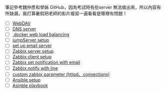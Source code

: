 筆記參考魏仲彥和學姊 GitHub，因為考試時有些server 無法做出來，所以內容有所缺漏，我打算暑假把老師的影片複習一遍看看是哪裡有問題！
- [ ] [WebDAV](https://github.com/stereomp3/note/blob/main/linux/111semester02/03.md#WebDAV)
- [ ] [DNS server](https://github.com/stereomp3/note/blob/main/linux/111semester02/05.md#DNS_server)
- [ ] [ docker web load balancing](https://github.com/stereomp3/note/blob/main/linux/111semester02/07.md#docker)
- [ ] [jumpServer setup](https://github.com/stereomp3/note/blob/main/linux/111semester02/08.md#jumpServer)
- [ ] [set up email server](https://github.com/stereomp3/note/blob/main/linux/111semester02/10.md#架設伺服器端)
- [ ] [Zabbix server setup](https://github.com/stereomp3/note/blob/main/linux/111semester02/10.md#Zabbix)
- [ ] [Zabbix client setup](https://github.com/stereomp3/note/blob/main/linux/111semester02/10.md#架設客戶端)
- [ ] [Zabbix set notification with email](https://github.com/stereomp3/note/blob/main/linux/111semester02/11.md#zabbix)
- [ ] [Zabbix notify with line](https://github.com/stereomp3/note/blob/main/linux/111semester02/12.md#Zabbix)
- [ ] [custom zabbix parameter (httpd、connections)](https://github.com/stereomp3/note/blob/main/linux/111semester02/12.md#custom_parameter)
- [ ] [Ansible setup](https://github.com/stereomp3/note/blob/main/linux/111semester02/13.md#Ansible)
- [ ] [Asinble playbook](https://github.com/stereomp3/note/blob/main/linux/111semester02/15.md#Asinble_playbook)